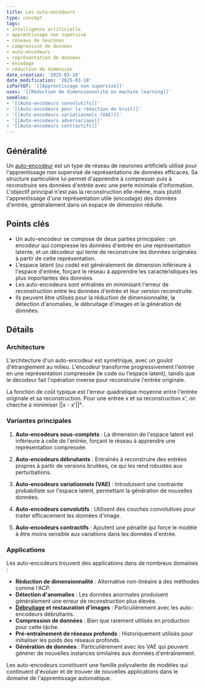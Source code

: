 ```yaml
---
title: Les auto-encodeurs
type: concept
tags:
- intelligence artificielle
- apprentissage non supervisé
- réseaux de neurones
- compression de données
- auto-encodeurs
- représentation de données
- encodage
- réduction de dimension
date_creation: '2025-03-18'
date_modification: '2025-03-18'
isPartOf: '[[Apprentissage non supervisé]]'
uses: '[[Réduction de dimensionnalité en machine learning]]'
seeAlso:
- '[[Auto-encodeurs convolutifs]]'
- '[[Auto-encodeurs pour la réduction de bruit]]'
- '[[Auto-encodeurs variationnels (VAE)]]'
- '[[Auto-encodeurs adversariaux]]'
- '[[Auto-encodeurs contractifs]]'
---
```

## Généralité

Un [auto-encodeur](https://fr.wikipedia.org/wiki/auto-encodeur) est un type de réseau de neurones artificiels utilisé pour l'apprentissage non supervisé de représentations de données efficaces. Sa structure particulière lui permet d'apprendre à compresser puis à reconstruire ses données d'entrée avec une perte minimale d'information. L'objectif principal n'est pas la reconstruction elle-même, mais plutôt l'apprentissage d'une représentation utile (encodage) des données d'entrée, généralement dans un espace de dimension réduite.

## Points clés

- Un auto-encodeur se compose de deux parties principales : un encodeur qui compresse les données d'entrée en une représentation latente, et un décodeur qui tente de reconstruire les données originales à partir de cette représentation.
- L'espace latent (ou code) est généralement de dimension inférieure à l'espace d'entrée, forçant le réseau à apprendre les caractéristiques les plus importantes des données.
- Les auto-encodeurs sont entraînés en minimisant l'erreur de reconstruction entre les données d'entrée et leur version reconstruite.
- Ils peuvent être utilisés pour la réduction de dimensionnalité, la détection d'anomalies, le débruitage d'images et la génération de données.

## Détails

### Architecture

L'architecture d'un auto-encodeur est symétrique, avec un goulot d'étranglement au milieu. L'encodeur transforme progressivement l'entrée en une représentation compressée (le code ou l'espace latent), tandis que le décodeur fait l'opération inverse pour reconstruire l'entrée originale.

La fonction de coût typique est l'erreur quadratique moyenne entre l'entrée originale et sa reconstruction. Pour une entrée x et sa reconstruction x', on cherche à minimiser ||x - x'||².

### Variantes principales

1. **Auto-encodeurs sous-complets** : La dimension de l'espace latent est inférieure à celle de l'entrée, forçant le réseau à apprendre une représentation compressée.

2. **Auto-encodeurs débruitants** : Entraînés à reconstruire des entrées propres à partir de versions bruitées, ce qui les rend robustes aux perturbations.

3. **Auto-encodeurs variationnels (VAE)** : Introduisent une contrainte probabiliste sur l'espace latent, permettant la génération de nouvelles données.

4. **Auto-encodeurs convolutifs** : Utilisent des couches convolutives pour traiter efficacement les données d'image.

5. **Auto-encodeurs contractifs** : Ajoutent une pénalité qui force le modèle à être moins sensible aux variations dans les données d'entrée.

### Applications

Les auto-encodeurs trouvent des applications dans de nombreux domaines :

- **Réduction de dimensionnalité** : Alternative non-linéaire à des méthodes comme l'ACP.
- **Détection d'anomalies** : Les données anormales produisent généralement une erreur de reconstruction plus élevée.
- **[Débruitage](https://fr.wikipedia.org/wiki/Débruitage) et restauration d'images** : Particulièrement avec les auto-encodeurs débruitants.
- **Compression de données** : Bien que rarement utilisés en production pour cette tâche.
- **Pré-entraînement de réseaux profonds** : Historiquement utilisés pour initialiser les poids des réseaux profonds.
- **Génération de données** : Particulièrement avec les VAE qui peuvent générer de nouvelles instances similaires aux données d'entraînement.

Les auto-encodeurs constituent une famille polyvalente de modèles qui continuent d'évoluer et de trouver de nouvelles applications dans le domaine de l'apprentissage automatique.